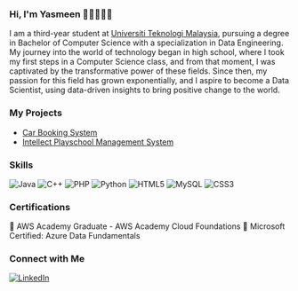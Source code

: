 ### Hi, I'm Yasmeen 👋🏼👩🏼‍💻
I am a third-year student at [Universiti Teknologi Malaysia](https://www.utm.my), pursuing a degree in Bachelor of Computer Science with a specialization in Data Engineering.
My journey into the world of technology began in high school, where I took my first steps in a Computer Science class, and from that moment, I was captivated by the transformative power of these fields. Since then, my passion for this field has grown exponentially, and I aspire to become a Data Scientist, using data-driven insights to bring positive change to the world.

### My Projects
- [Car Booking System](https://yasmeennatashautm.000webhostapp.com/cbs/)
- [Intellect Playschool Management System](https://www.intellectplayschool.com)

### Skills
![Java](https://img.shields.io/badge/java-%23ED8B00.svg?style=for-the-badge&logo=openjdk&logoColor=white)
![C++](https://img.shields.io/badge/c++-%2300599C.svg?style=for-the-badge&logo=c%2B%2B&logoColor=white)
![PHP](https://img.shields.io/badge/php-%23777BB4.svg?style=for-the-badge&logo=php&logoColor=white)
![Python](https://img.shields.io/badge/python-3670A0?style=for-the-badge&logo=python&logoColor=ffdd54)
![HTML5](https://img.shields.io/badge/html5-%23E34F26.svg?style=for-the-badge&logo=html5&logoColor=white)
![MySQL](https://img.shields.io/badge/mysql-%2300f.svg?style=for-the-badge&logo=mysql&logoColor=white)
![CSS3](https://img.shields.io/badge/css3-%231572B6.svg?style=for-the-badge&logo=css3&logoColor=white)

### Certifications
🏅 AWS Academy Graduate - AWS Academy Cloud Foundations
🏅 Microsoft Certified: Azure Data Fundamentals

### Connect with Me
<p align="left">
    <a href="https://www.linkedin.com/in/yasmeen-natasha-hafiz-shahrel" target="_blank"><img alt="LinkedIn" src="https://img.shields.io/badge/-yasmeennatasha-blue?style=flat-square&logo=Linkedin&logoColor=white&link=https://www.linkedin.com/in/yasmeen-natasha-hafiz-shahrel/"></a>
</p>



